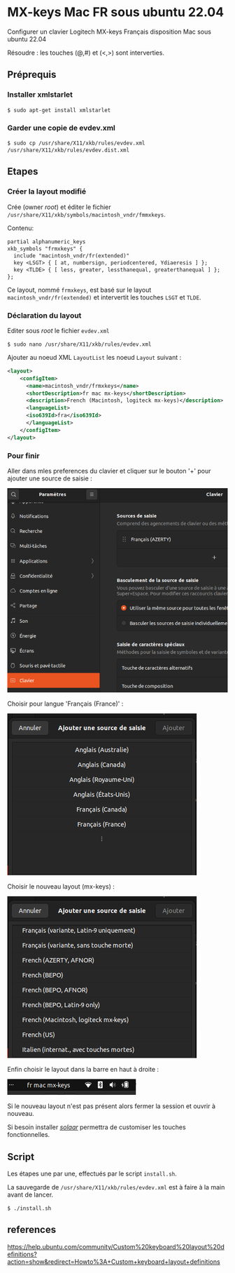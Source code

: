 # MX-keys Mac FR sous ubuntu 22.04

Configurer un clavier Logitech MX-keys Français disposition Mac sous ubuntu 22.04

Résoudre : les touches (@,#) et (<,>) sont interverties.

## Préprequis

### Installer xmlstarlet

```shell
$ sudo apt-get install xmlstarlet
```

### Garder une copie de evdev.xml

```shell
$ sudo cp /usr/share/X11/xkb/rules/evdev.xml /usr/share/X11/xkb/rules/evdev.dist.xml
```

## Etapes

### Créer la layout modifié

Crée (owner _root_) et éditer le fichier `/usr/share/X11/xkb/symbols/macintosh_vndr/fmmxkeys`.

Contenu:

```
partial alphanumeric_keys
xkb_symbols "frmxkeys" {
  include "macintosh_vndr/fr(extended)"
  key <LSGT> { [ at, numbersign, periodcentered, Ydiaeresis ] };
  key <TLDE> { [ less, greater, lessthanequal, greaterthanequal ] };
};
```

Ce layout, nommé `frmxkeys`, est basé sur le layout `macintosh_vndr/fr(extended)` et intervertit les touches `LSGT` et `TLDE`.

### Déclaration du layout

Editer sous _root_ le fichier `evdev.xml`

```shell
$ sudo nano /usr/share/X11/xkb/rules/evdev.xml
```

Ajouter au noeud XML `LayoutList` les noeud `Layout` suivant :

```xml
<layout>
    <configItem>
      <name>macintosh_vndr/frmxkeys</name>
      <shortDescription>fr mac mx-keys</shortDescription>
      <description>French (Macintosh, logiteck mx-keys)</description>
      <languageList>
      <iso639Id>fra</iso639Id>
      </languageList>
    </configItem>
</layout>
```

### Pour finir

Aller dans mles preferences du clavier et cliquer sur le bouton '+' pour ajouter une source de saisie :

![parametres](./doc/parametres.png)

Choisir pour langue 'Français (France)' :

![choix langue](./doc/choix-langue.png)

Choisir le nouveau layout (mx-keys) :

![choix layout](./doc/choix-layout.png)

Enfin choisir le layout dans la barre en haut à droite :

![selection layout](./doc/selection-layout.png)

Si le nouveau layout n'est pas présent alors fermer la session et ouvrir à nouveau.

Si besoin installer [_solaar_](https://doc.ubuntu-fr.org/solaar) permettra de customiser les touches fonctionnelles.

## Script

Les étapes une par une, effectués par le script `install.sh`.

La sauvegarde de `/usr/share/X11/xkb/rules/evdev.xml` est à faire à la main avant de lancer.

```shell
$ ./install.sh
```

## references

https://help.ubuntu.com/community/Custom%20keyboard%20layout%20definitions?action=show&redirect=Howto%3A+Custom+keyboard+layout+definitions
